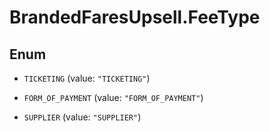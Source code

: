 # BrandedFaresUpsell.FeeType

## Enum


* `TICKETING` (value: `"TICKETING"`)

* `FORM_OF_PAYMENT` (value: `"FORM_OF_PAYMENT"`)

* `SUPPLIER` (value: `"SUPPLIER"`)


